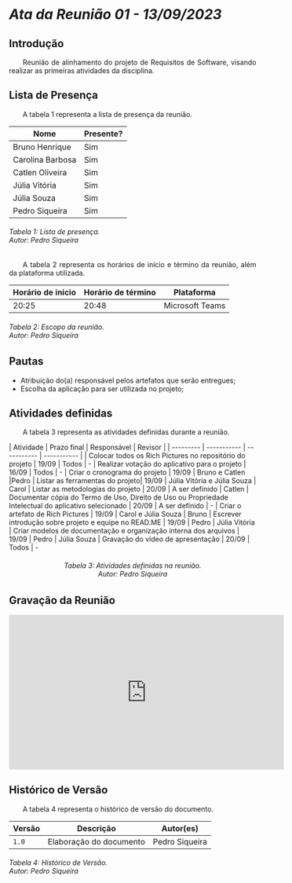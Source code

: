 # ***Ata da Reunião 01 - 13/09/2023***

## **Introdução**
<p align="justify">
&emsp;&emsp;Reunião de alinhamento do projeto de Requisitos de Software, visando realizar as primeiras atividades da disciplina.
</p>

## **Lista de Presença**
<p align="justify">
&emsp;&emsp;A tabela 1 representa a lista de presença da reunião.
</p>

| Nome | Presente? |
|---------------|----|
|Bruno Henrique| Sim |
|Carolina Barbosa| Sim |
|Catlen Oliveira| Sim | 
|Júlia Vitória| Sim |
|Júlia Souza| Sim |
|Pedro Siqueira| Sim |
<h6> Tabela 1: Lista de presença.
<br> Autor: Pedro Siqueira </h6>

<p align="justify">
&emsp;&emsp;A tabela 2 representa os horários de início e término da reunião, além da plataforma utilizada.
</p>

| Horário de inicio | Horário de término | Plataforma |
|--------------|-----------|---------|
|20:25|20:48|Microsoft Teams|
<h6> Tabela 2: Escopo da reunião.
<br> Autor: Pedro Siqueira </h6>

## **Pautas**
<ul>
<li> Atribuição do(a) responsável pelos artefatos que serão entregues;</li>
<li> Escolha da aplicação para ser utilizada no projeto;</li>
</ul>

## **Atividades definidas**
<p align="justify">
&emsp;&emsp;A tabela 3 representa as atividades definidas durante a reunião.
</p>
| Atividade | Prazo final | Responsável | Revisor |
| --------- | ----------- | ----------- | ----------- |
| Colocar todos os Rich Pictures no repositório do projeto | 19/09 | Todos | -
| Realizar votação do aplicativo para o projeto | 16/09 | Todos | -
| Criar o cronograma do projeto | 19/09 | Bruno e Catlen |Pedro
| Listar as ferramentas do projeto| 19/09 | Júlia Vitória e Júlia Souza | Carol
| Listar as metodologias do projeto | 20/09 | A ser definido | Catlen
| Documentar cópia do Termo de Uso, Direito de Uso ou Propriedade Intelectual do aplicativo selecionado | 20/09 | A ser definido | - 
| Criar o artefato de Rich Pictures | 19/09 | Carol e Júlia Souza | Bruno
| Escrever introdução sobre projeto e equipe no READ.ME | 19/09 | Pedro | Júlia Vitória
| Criar modelos de documentação e organização interna dos arquivos | 19/09 | Pedro | Júlia Souza
| Gravação do vídeo de apresentação | 20/09 | Todos | -
<h6 align = "center"> Tabela 3: Atividades definidas na reunião.
<br> Autor: Pedro Siqueira </h6>

## **Gravação da Reunião**

<iframe width="560" height="315" src="https://www.youtube.com/embed/FJBgt7raPVE?si=19GeabHrxm5RMtU7" title="YouTube video player" frameborder="0" allow="accelerometer; autoplay; clipboard-write; encrypted-media; gyroscope; picture-in-picture; web-share" allowfullscreen></iframe>

## **Histórico de Versão**
<p align="justify">
&emsp;&emsp;A tabela 4 representa o histórico de versão do documento.
</p>

| Versão | Descrição | Autor(es) | 
| ------ | --------- | --------- |
| `1.0`  | Elaboração do documento | Pedro Siqueira |  
<h6> Tabela 4: Histórico de Versão.
<br> Autor: Pedro Siqueira </h6>